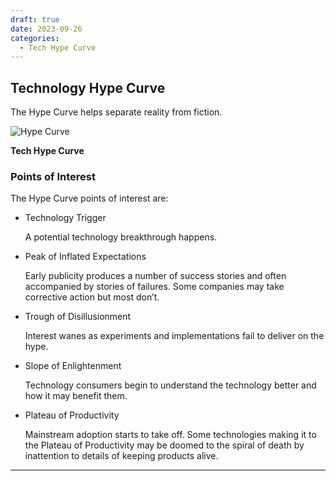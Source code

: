 ```yaml
---
draft: true 
date: 2023-09-26
categories:
  - Tech Hype Curve
---
```


## Technology Hype Curve

The Hype Curve helps separate reality from fiction.

![Hype Curve](../img/tech_hype_curve.png)

**Tech Hype Curve**


### Points of Interest

The Hype Curve points of interest are:

- Technology Trigger

    A potential technology breakthrough happens.

- Peak of Inflated Expectations  

    Early publicity produces a number of success stories and often accompanied by stories of failures. Some companies may take corrective action but most don’t.

- Trough of Disillusionment

    Interest wanes as experiments and implementations fail to deliver on the hype.

- Slope of Enlightenment
  
    Technology consumers begin to understand the technology better and how it may benefit them.

- Plateau of Productivity
  
    Mainstream adoption starts to take off. Some technologies making it to the Plateau of Productivity may be doomed to the spiral of death by inattention to details of keeping products alive.

---
